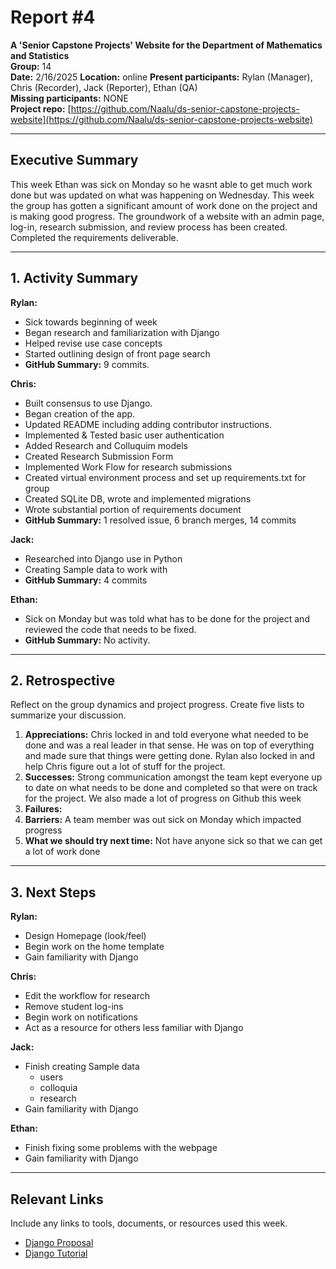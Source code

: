 # Report #4

**A 'Senior Capstone Projects' Website for the Department of Mathematics and Statistics**  
**Group:** 14  
**Date:** 2/16/2025
**Location:** online
**Present participants:** Rylan (Manager), Chris (Recorder), Jack (Reporter), Ethan (QA)  
**Missing participants:** NONE  
**Project repo:** [https://github.com/Naalu/ds-senior-capstone-projects-website](https://github.com/Naalu/ds-senior-capstone-projects-website)  

---

## Executive Summary
This week Ethan was sick on Monday so he wasnt able to get much work done but was updated on what was happening on Wednesday. This week the group has gotten a significant amount of work done on the project and is making good progress.  The groundwork of a website with an admin page, log-in, research submission, and review process has been created. Completed the requirements deliverable.

---

## 1. Activity Summary

**Rylan:**
- Sick towards beginning of week
- Began research and familiarization with Django
- Helped revise use case concepts
- Started outlining design of front page search
- **GitHub Summary:** 9 commits.

**Chris:**
- Built consensus to use Django.
- Began creation of the app.
- Updated README including adding contributor instructions.
- Implemented & Tested basic user authentication
- Added Research and Colluquim models
- Created Research Submission Form
- Implemented Work Flow for research submissions
- Created virtual environment process and set up requirements.txt for group
- Created SQLite DB, wrote and implemented migrations
- Wrote substantial portion of requirements document
- **GitHub Summary:** 1 resolved issue, 6 branch merges, 14 commits


**Jack:**
- Researched into Django use in Python
- Creating Sample data to work with
- **GitHub Summary:** 4 commits

**Ethan:**
- Sick on Monday but was told what has to be done for the project and reviewed the code that needs to be fixed.
- **GitHub Summary:** No activity.
---

## 2. Retrospective
Reflect on the group dynamics and project progress. Create five lists to summarize your discussion.

1. **Appreciations:** Chris locked in and told everyone what needed to be done and was a real leader in that sense. He was on top of everything and made sure that things were getting done. Rylan also locked in and help Chris figure out a lot of stuff for the project.
2. **Successes:** Strong communication amongst the team kept everyone up to date on what needs to be done and completed so that were on track for the project. We also made a lot of progress on Github this week
3. **Failures:** 
4. **Barriers:** A team member was out sick on Monday which impacted progress
5. **What we should try next time:** Not have anyone sick so that we can get a lot of work done

---

## 3. Next Steps


**Rylan:**
- Design Homepage (look/feel)
- Begin work on the home template
- Gain familiarity with Django

**Chris:**
- Edit the workflow for research
- Remove student log-ins
- Begin work on notifications
- Act as a resource for others less familiar with Django

**Jack:**
- Finish creating Sample data
   - users
   - colloquia
   - research   
- Gain familiarity with Django
   
**Ethan:**
- Finish fixing some problems with the webpage
- Gain familiarity with Django

---

## Relevant Links
Include any links to tools, documents, or resources used this week.
- [Django Proposal](https://docs.google.com/document/d/1K8hebcH7kyy7usPalvte4KLtdzY0Biyd/edit?usp=sharing&ouid=106362998607842802359&rtpof=true&sd=true)
- [Django Tutorial](https://youtu.be/rHux0gMZ3Eg?si=DRPxnPMOANzcQY6K)
